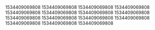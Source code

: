 1534409069808
1534409069808
1534409069808
1534409069808
1534409069808
1534409069808
1534409069808
1534409069808
1534409069808
1534409069808
1534409069808
1534409069808
1534409069808
1534409069808
1534409069808